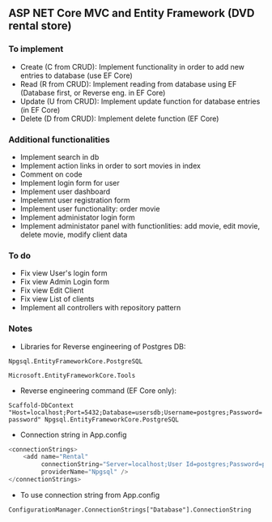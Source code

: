 ## ASP NET Core MVC and Entity Framework (DVD rental store)

### To implement

- Create (C from CRUD): Implement functionality in order to add new entries to database (use EF Core)
- Read (R from CRUD): Implement reading from database using EF (Database first, or Reverse eng. in EF Core)
- Update (U from CRUD): Implement update function for database entries (in EF Core)
- Delete (D from CRUD): Implement delete function (EF Core)

### Additional functionalities

- Implement search in db
- Implement action links in order to sort movies in index
- Comment on code
- Implement login form for user
- Implement user dashboard
- Impelemnt user registration form
- Implement user functionality: order movie
- Implement administator login form
- Implement administator panel with functionlities: add movie, edit movie, delete movie, modify client data

### To do

- Fix view User's login form
- Fix view Admin Login form
- Fix view Edit Client
- Fix view List of clients
- Implement all controllers with repository pattern

### Notes

- Libraries for Reverse engineering of Postgres DB:

`Npgsql.EntityFrameworkCore.PostgreSQL`

`Microsoft.EntityFrameworkCore.Tools`
 
- Reverse engineering command (EF Core only):

`Scaffold-DbContext "Host=localhost;Port=5432;Database=usersdb;Username=postgres;Password=password" Npgsql.EntityFrameworkCore.PostgreSQL`

- Connection string in App.config

```cs
<connectionStrings>
    <add name="Rental"
         connectionString="Server=localhost;User Id=postgres;Password=postgres;Database=rental;"
         providerName="Npgsql" />
</connectionStrings>
```

- To use connection string from App.config

`ConfigurationManager.ConnectionStrings["Database"].ConnectionString`
